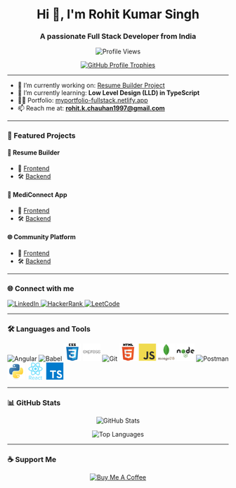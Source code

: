 <h1 align="center">Hi 👋, I'm Rohit Kumar Singh</h1>
<h3 align="center">A passionate Full Stack Developer from India</h3>

<p align="center">
  <img src="https://komarev.com/ghpvc/?username=rohitkumarsingh19&label=Profile%20views&color=0e75b6&style=flat" alt="Profile Views" />
</p>

<p align="center">
  <a href="https://github.com/ryo-ma/github-profile-trophy">
    <img src="https://github-profile-trophy.vercel.app/?username=rohitkumarsingh19&theme=dracula&no-frame=true" alt="GitHub Profile Trophies" />
  </a>
</p>

---

- 🔭 I’m currently working on: [Resume Builder Project](https://github.com/rohitKumarSingh19/24_ResumeBuilder)  
- 🌱 I’m currently learning: **Low Level Design (LLD) in TypeScript**  
- 👨‍💻 Portfolio: [myportfolio-fullstack.netlify.app](https://portfolio-of-rohit-fullstack.netlify.app/)  
- 📫 Reach me at: **rohit.k.chauhan1997@gmail.com**

---

### 📂 Featured Projects

#### 📝 Resume Builder  
- 🔗 [Frontend](https://resume-builder-app-2.netlify.app/)  
- 🛠️ [Backend](https://two4-resumebuilder-backend-1.onrender.com/)

#### 🏥 MediConnect App  
- 🔗 [Frontend](https://admirable-kheer-300fa0.netlify.app/)  
- 🛠️ [Backend](https://mediconnect-backend-4.onrender.com/)

#### 🌐 Community Platform  
- 🔗 [Frontend](https://community-platform-client.netlify.app/)  
- 🛠️ [Backend](https://community-platform-client.onrender.com)

---

### 🌐 Connect with me

<p align="left">
  <a href="https://www.linkedin.com/in/rohit-kumar-singh-98658a198/" target="_blank">
    <img src="https://raw.githubusercontent.com/rahuldkjain/github-profile-readme-generator/master/src/images/icons/Social/linked-in-alt.svg" alt="LinkedIn" width="30" height="30"/>
  </a>
  <a href="https://www.hackerrank.com/rohit_k_chauhan1" target="_blank">
    <img src="https://raw.githubusercontent.com/rahuldkjain/github-profile-readme-generator/master/src/images/icons/Social/hackerrank.svg" alt="HackerRank" width="30" height="30"/>
  </a>
  <a href="https://leetcode.com/user2159ee/" target="_blank">
    <img src="https://raw.githubusercontent.com/rahuldkjain/github-profile-readme-generator/master/src/images/icons/Social/leet-code.svg" alt="LeetCode" width="30" height="30"/>
  </a>
</p>

---

### 🛠️ Languages and Tools

<p align="left">
  <img src="https://angular.io/assets/images/logos/angular/angular.svg" alt="Angular" width="40" height="40"/>
  <img src="https://www.vectorlogo.zone/logos/babeljs/babeljs-icon.svg" alt="Babel" width="40" height="40"/>
  <img src="https://raw.githubusercontent.com/devicons/devicon/master/icons/css3/css3-original-wordmark.svg" alt="CSS3" width="40" height="40"/>
  <img src="https://raw.githubusercontent.com/devicons/devicon/master/icons/express/express-original-wordmark.svg" alt="Express" width="40" height="40"/>
  <img src="https://www.vectorlogo.zone/logos/git-scm/git-scm-icon.svg" alt="Git" width="40" height="40"/>
  <img src="https://raw.githubusercontent.com/devicons/devicon/master/icons/html5/html5-original-wordmark.svg" alt="HTML5" width="40" height="40"/>
  <img src="https://raw.githubusercontent.com/devicons/devicon/master/icons/javascript/javascript-original.svg" alt="JavaScript" width="40" height="40"/>
  <img src="https://raw.githubusercontent.com/devicons/devicon/master/icons/mongodb/mongodb-original-wordmark.svg" alt="MongoDB" width="40" height="40"/>
  <img src="https://raw.githubusercontent.com/devicons/devicon/master/icons/nodejs/nodejs-original-wordmark.svg" alt="Node.js" width="40" height="40"/>
  <img src="https://www.vectorlogo.zone/logos/getpostman/getpostman-icon.svg" alt="Postman" width="40" height="40"/>
  <img src="https://raw.githubusercontent.com/devicons/devicon/master/icons/python/python-original.svg" alt="Python" width="40" height="40"/>
  <img src="https://raw.githubusercontent.com/devicons/devicon/master/icons/react/react-original-wordmark.svg" alt="React" width="40" height="40"/>
  <img src="https://raw.githubusercontent.com/devicons/devicon/master/icons/typescript/typescript-original.svg" alt="TypeScript" width="40" height="40"/>
</p>

---

### 📊 GitHub Stats

<p align="center">
  <img src="https://github-readme-stats.vercel.app/api?username=rohitkumarsingh19&show_icons=true&locale=en&theme=react" alt="GitHub Stats" />
</p>

<p align="center">
  <img src="https://github-readme-stats.vercel.app/api/top-langs/?username=rohitkumarsingh19&layout=compact&theme=react" alt="Top Languages" />
</p>

---

### ☕ Support Me

<p align="center">
  <a href="https://www.buymeacoffee.com/">
    <img src="https://cdn.buymeacoffee.com/buttons/v2/default-yellow.png" height="50" width="210" alt="Buy Me A Coffee" />
  </a>
</p>
